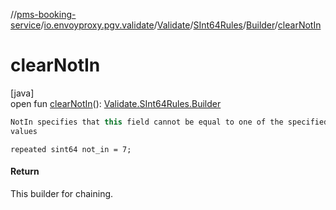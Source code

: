 //[pms-booking-service](../../../../../index.md)/[io.envoyproxy.pgv.validate](../../../index.md)/[Validate](../../index.md)/[SInt64Rules](../index.md)/[Builder](index.md)/[clearNotIn](clear-not-in.md)

# clearNotIn

[java]\
open fun [clearNotIn](clear-not-in.md)(): [Validate.SInt64Rules.Builder](index.md)

```kotlin
NotIn specifies that this field cannot be equal to one of the specified
values

```
`repeated sint64 not_in = 7;`

#### Return

This builder for chaining.